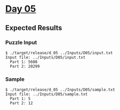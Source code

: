 # [Day 05](https://adventofcode.com/2021/day/5)

## Expected Results

### Puzzle Input

```console
$ ./target/release/d_05 ../Inputs/D05/input.txt
Input file: ../Inputs/D05/input.txt
  Part 1: 5608
  Part 2: 20299
```

### Sample

```console
$ ./target/release/d_05 ../Inputs/D05/sample.txt
Input file: ../Inputs/D05/sample.txt
  Part 1: 5
  Part 2: 12
```
